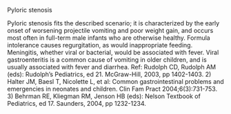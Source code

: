 Pyloric stenosis

Pyloric stenosis fits the described scenario; it is characterized by the early onset of worsening projectile vomiting and poor weight gain, and occurs most often in full-term male infants who are otherwise healthy. Formula intolerance causes regurgitation, as would inappropriate feeding. Meningitis, whether viral or bacterial, would be associated with fever. Viral gastroenteritis is a common cause of vomiting in older children, and is usually associated with fever and diarrhea. Ref: Rudolph CD, Rudolph AM (eds): Rudolph’s Pediatrics, ed 21. McGraw-Hill, 2003, pp 1402-1403. 2) Halter JM, Baesl T, Nicolette L, et al: Common gastrointestinal problems and emergencies in neonates and children. Clin Fam Pract 2004;6(3):731-753. 3) Behrman RE, Kliegman RM, Jenson HB (eds): Nelson Textbook of Pediatrics, ed 17. Saunders, 2004, pp 1232-1234.